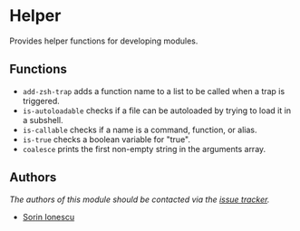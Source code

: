 Helper
======

Provides helper functions for developing modules.

Functions
---------

  - `add-zsh-trap` adds a function name to a list to be called when a trap is
    triggered.
  - `is-autoloadable` checks if a file can be autoloaded by trying to load it
    in a subshell.
  - `is-callable` checks if a name is a command, function, or alias.
  - `is-true` checks a boolean variable for "true".
  - `coalesce` prints the first non-empty string in the arguments array.

Authors
-------

*The authors of this module should be contacted via the [issue tracker][1].*

  - [Sorin Ionescu](https://github.com/sorin-ionescu)

[1]: https://github.com/sorin-ionescu/zsh/issues

